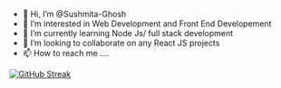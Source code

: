 - 👋 Hi, I’m @Sushmita-Ghosh
- 👀 I’m interested in Web Development and Front End Developement
- 🌱 I’m currently learning Node Js/ full stack development
- 💞️ I’m looking to collaborate on any React JS projects
- 📫 How to reach me ....

<!---
Sushmita-Ghosh/Sushmita-Ghosh is a ✨ special ✨ repository because its `README.md` (this file) appears on your GitHub profile.
You can click the Preview link to take a look at your changes.
--->

[![GitHub Streak](https://streak-stats.demolab.com/?user=Sushmita-Ghosh)](https://git.io/streak-stats)
